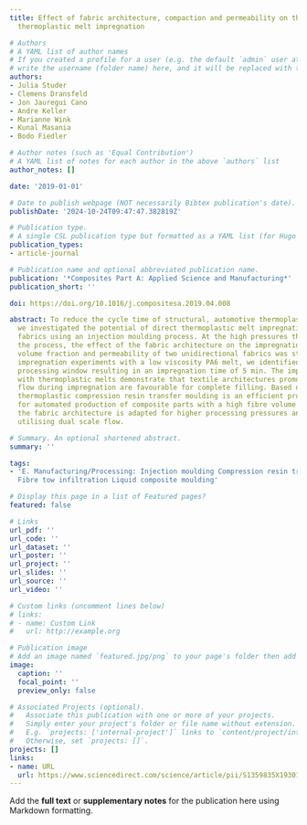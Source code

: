 ```yaml
---
title: Effect of fabric architecture, compaction and permeability on through thickness
  thermoplastic melt impregnation

# Authors
# A YAML list of author names
# If you created a profile for a user (e.g. the default `admin` user at `content/authors/admin/`), 
# write the username (folder name) here, and it will be replaced with their full name and linked to their profile.
authors:
- Julia Studer
- Clemens Dransfeld
- Jon Jauregui Cano
- Andre Keller
- Marianne Wink
- Kunal Masania
- Bodo Fiedler

# Author notes (such as 'Equal Contribution')
# A YAML list of notes for each author in the above `authors` list
author_notes: []

date: '2019-01-01'

# Date to publish webpage (NOT necessarily Bibtex publication's date).
publishDate: '2024-10-24T09:47:47.382819Z'

# Publication type.
# A single CSL publication type but formatted as a YAML list (for Hugo requirements).
publication_types:
- article-journal

# Publication name and optional abbreviated publication name.
publication: '*Composites Part A: Applied Science and Manufacturing*'
publication_short: ''

doi: https://doi.org/10.1016/j.compositesa.2019.04.008

abstract: To reduce the cycle time of structural, automotive thermoplastic composites,
  we investigated the potential of direct thermoplastic melt impregnation of glass
  fabrics using an injection moulding process. At the high pressures that occur during
  the process, the effect of the fabric architecture on the impregnation, compaction,
  volume fraction and permeability of two unidirectional fabrics was studied. Using
  impregnation experiments with a low viscosity PA6 melt, we identified a favourable
  processing window resulting in an impregnation time of 5 min. The impregnation experiments
  with thermoplastic melts demonstrate that textile architectures promoting dual scale
  flow during impregnation are favourable for complete filling. Based on our findings,
  thermoplastic compression resin transfer moulding is an efficient processing route
  for automated production of composite parts with a high fibre volume fraction, if
  the fabric architecture is adapted for higher processing pressures and by fully
  utilising dual scale flow.

# Summary. An optional shortened abstract.
summary: ''

tags:
- 'E. Manufacturing/Processing: Injection moulding Compression resin transfer moulding
  Fibre tow infiltration Liquid composite moulding'

# Display this page in a list of Featured pages?
featured: false

# Links
url_pdf: ''
url_code: ''
url_dataset: ''
url_poster: ''
url_project: ''
url_slides: ''
url_source: ''
url_video: ''

# Custom links (uncomment lines below)
# links:
# - name: Custom Link
#   url: http://example.org

# Publication image
# Add an image named `featured.jpg/png` to your page's folder then add a caption below.
image:
  caption: ''
  focal_point: ''
  preview_only: false

# Associated Projects (optional).
#   Associate this publication with one or more of your projects.
#   Simply enter your project's folder or file name without extension.
#   E.g. `projects: ['internal-project']` links to `content/project/internal-project/index.md`.
#   Otherwise, set `projects: []`.
projects: []
links:
- name: URL
  url: https://www.sciencedirect.com/science/article/pii/S1359835X19301332
---
```


Add the **full text** or **supplementary notes** for the publication here using Markdown formatting.
